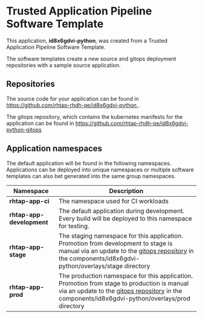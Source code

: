 # Trusted Application Pipeline Software Template

This application, **id8x6gdvi-python**, was created from a Trusted Application Pipeline Software Template.

The software templates create a new source and gitops deployment repositories with a sample source application. 

## Repositories

The source code for your application can be found in [https://github.com/rhtap-rhdh-qe/id8x6gdvi-python ](https://github.com/rhtap-rhdh-qe/id8x6gdvi-python ).
 
The gitops repository, which contains the kubernetes manifests for the application can be found in 
[https://github.com/rhtap-rhdh-qe/id8x6gdvi-python-gitops ](https://github.com/rhtap-rhdh-qe/id8x6gdvi-python-gitops ) 

## Application namespaces 

The default application will be found in the following namespaces. Applications can be deployed into unique namespaces or multiple software templates can also bet generated into the same group namespaces.  

|  Namespace   |  Description   |  
| -------- | -------- |
| **rhtap-app-ci** | The namespace used for CI workloads |
| **rhtap-app-development** | The default application during development. Every build will be deployed to this namespace for testing. |
| **rhtap-app-stage** | The staging namespace for this application. Promotion from development to stage is manual via an update to the [gitops repository](https://github.com/rhtap-rhdh-qe/id8x6gdvi-python-gitops ) in the components/id8x6gdvi-python/overlays/stage directory |
| **rhtap-app-prod** | The production namespace for this application. Promotion from stage to production is manual via an update to the [gitops repository](https://github.com/rhtap-rhdh-qe/id8x6gdvi-python-gitops ) in the components/id8x6gdvi-python/overlays/prod directory |